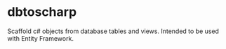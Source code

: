 # dbtoscharp
Scaffold c# objects from database tables and views. Intended to be used with Entity Framework.

